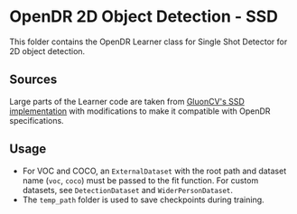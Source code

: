 OpenDR 2D Object Detection - SSD
======

This folder contains the OpenDR Learner class for Single Shot Detector for 2D object detection.

Sources
------
Large parts of the Learner code are taken from [GluonCV's SSD implementation](https://www.github.com/dmlc/gluon-cv/tree/master/scripts/detection/ssd) with modifications to make it compatible with OpenDR specifications.

Usage
------
- For VOC and COCO, an ```ExternalDataset``` with the root path and dataset name (```voc```, ```coco```) must be passed to the fit function. For custom datasets, see ```DetectionDataset``` and ```WiderPersonDataset```. 
- The ```temp_path``` folder is used to save checkpoints during training.